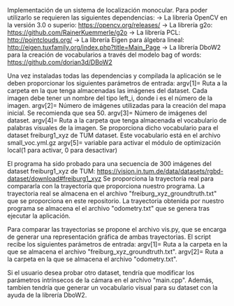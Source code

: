 Implementación de un sistema de localización monocular.
Para poder utilizarlo se requieren las siguientes dependencias:
-> La librería OpenCV en la versión 3.0 o superio: https://opencv.org/releases/
-> La librería g2o: https://github.com/RainerKuemmerle/g2o
-> La librería PCL: http://pointclouds.org/
-> La librería Eigen para álgebra lineal: http://eigen.tuxfamily.org/index.php?title=Main_Page
-> La librería DboW2 para la creación de vocabularios a través del modelo bag of words: https://github.com/dorian3d/DBoW2

Una vez instaladas todas las dependencias y compilada la aplicación se le deben proporcionar los siguientes parámetros de entrada:
argv[1]= Ruta a la carpeta en la que tenga almacenadas las imágenes del dataset. Cada imagen debe tener un nombre del tipo
         left_i, donde i es el número de la imagen.
argv[2]= Número de imágenes utilizadas para la creación del mapa inicial. Se recomienda que sea 50.
argv[3]= Número de imágenes del dataset. 
argv[4]= Ruta a la carpeta que tenga almacenada el vocabulario de palabras visuales de la imagen. Se proporciona dicho
         vocabulario para el dataset freiburg1_xyz de TUM dataset. Este vocabulario está en el archivo small_voc.yml.gz
argv[5]= variable para activar el módulo de optimización local(1 para activar, 0 para desactivar)

El programa ha sido probado para una secuencia de 300 imágenes del dataset freiburg1_xyz de TUM: https://vision.in.tum.de/data/datasets/rgbd-dataset/download#freiburg1_xyz
Se proporciona la trayectoría real para compararla con la trayectoría que proporciona nuestro programa.
La trayectoria real se almacena en el archivo "freiburg_xyz_groundtruth.txt" que se proporciona en este repositorio.
La trayectoria obtenida por nuestro programa se almacena el el archivo "odometry.txt" que se genera tras ejecutar la aplicación.

Para comparar las trayectorias se propone el archivo vis.py, que se encarga de generar una representación gráfica 
de ambas trayectorias. El script recibe los siguientes parámetros de entrada:
argv[1]= Ruta a la carpeta en la que se almacena el archivo "freiburg_xyz_groundtruth.txt".
argv[2]= Ruta a la carpeta en la que se almacena el archivo "odometry.txt".

Si el usuario desea probar otro dataset, tendría que modificar los parámetros intrínsecos de la cámara en el archivo "main.cpp".
Además, tambien tendría que generar un vocabulario visual para su dataset con la ayuda de la librería DboW2.
